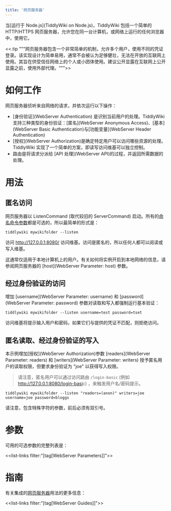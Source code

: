 ```yaml
---
title: '网页服务器'
---
```


当[运行于 Node.js](TiddlyWiki on Node.js)，TiddlyWiki 包括一个简单的 HTTP/HTTPS 网页服务器，允许您在同一台计算机，或网络上运行的任何浏览器中，使用它。

<<.tip """网页服务器包含一个非常简单的机制，允许多个用户，使用不同的凭证登录。该实现设计为简单易用，通常不会被认为足够健壮，无法在开放的互联网上使用。其旨在供受信任网络上的个人或小团体使用。建议公开显露在互联网上公开显露之前，使用外部代理。""">>

# 如何工作

网页服务器侦听来自网络的请求，并依次运行以下操作：

* [身份验证](WebServer Authentication) 是识别当前用户的处理。TiddlyWiki支持三种类型的身份验证：[匿名](WebServer Anonymous Access)、[基本](WebServer Basic Authentication)与[功能变量](WebServer Header Authentication)
* [授权](WebServer Authorization)是确定特定用户可以访问哪些资源的处理。TiddlyWiki 实现了一个简单的方案，即读写访问维基可以独立控制。
* 路由是将请求分派给 [API 处理](WebServer API)的过程，并返回所需数据的处理。

# 用法

## 匿名访问

网页服务器以 ListenCommand (取代较旧的 ServerCommand) 启动。所有的[命名命令参数](NamedCommandParameters)都是可选的，所以最简单的形式是：

```
tiddlywiki mywikifolder --listen
```

访问 <http://127.0.0.1:8080/> 访问维基。访问是匿名的，所以任何人都可以阅读或写入维基。

这通常仅适用于本地计算机上的用户。有关如何将实例开启到本地网络的信息，请参阅网页服务器的 [host](WebServer Parameter: host) 参数。

## 经过身份验证的访问

增加 [username](WebServer Parameter: username) 和 [password](WebServer Parameter: password) 参数对读取和写入都强制运行基本验证：

```
tiddlywiki mywikifolder --listen username=test password=tset
```

访问维基将提示输入用户和密码，如果它们与提供的凭证不匹配，则拒绝访问。

## 匿名读取、经过身份验证的写入

本示例增加[授权](WebServer Authorization)参数 [readers](WebServer Parameter: readers) 和 [writers](WebServer Parameter: writers) 授予匿名用户的读取权限，但要求身份验证为 "joe" 以获得写入权限。

> 请注意，匿名用户可以通过访问路由 `/login-basic` (例如 <http://127.0.0.1:8080/login-basi>c) ，来触发用户名/密码提示。

```
tiddlywiki mywikifolder --listen "readers=(anon)" writers=joe username=joe password=bloggs
```

请注意，包含特殊字符的参数，前后必须有双引号。

# 参数

可用的可选参数的完整列表是：

<<list-links filter:"[tag[WebServer Parameters]]">>

# 指南

有关集成的[网页服务器](WebServer)用法的更多信息：

<<list-links filter:"[tag[WebServer Guides]]">>
